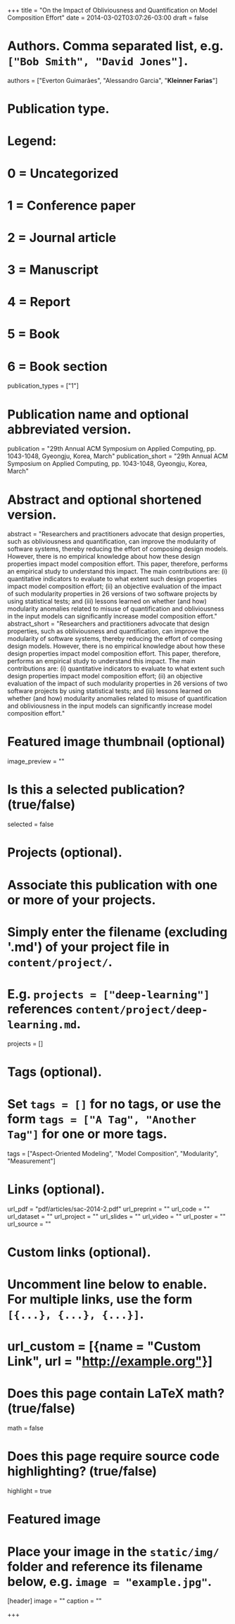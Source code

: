 +++
title = "On the Impact of Obliviousness and Quantification on Model Composition Effort"
date = 2014-03-02T03:07:26-03:00
draft = false

# Authors. Comma separated list, e.g. `["Bob Smith", "David Jones"]`.
authors = ["Everton Guimarães", "Alessandro Garcia", "**Kleinner Farias**"]

# Publication type.
# Legend:
# 0 = Uncategorized
# 1 = Conference paper
# 2 = Journal article
# 3 = Manuscript
# 4 = Report
# 5 = Book
# 6 = Book section
publication_types = ["1"]

# Publication name and optional abbreviated version.
publication = "29th Annual ACM Symposium on Applied Computing, pp. 1043-1048, Gyeongju, Korea, March"
publication_short = "29th Annual ACM Symposium on Applied Computing, pp. 1043-1048, Gyeongju, Korea, March"

# Abstract and optional shortened version.
abstract = "Researchers and practitioners advocate that design properties, such as obliviousness and quantification, can improve the modularity of software systems, thereby reducing the effort of composing design models. However, there is no empirical knowledge about how these design properties impact model composition effort. This paper, therefore, performs an empirical study to understand this impact. The main contributions are: (i) quantitative indicators to evaluate to what extent such design properties impact model composition effort; (ii) an objective evaluation of the impact of such modularity properties in 26 versions of two software projects by using statistical tests; and (iii) lessons learned on whether (and how) modularity anomalies related to misuse of quantification and obliviousness in the input models can significantly increase model composition effort."
abstract_short = "Researchers and practitioners advocate that design properties, such as obliviousness and quantification, can improve the modularity of software systems, thereby reducing the effort of composing design models. However, there is no empirical knowledge about how these design properties impact model composition effort. This paper, therefore, performs an empirical study to understand this impact. The main contributions are: (i) quantitative indicators to evaluate to what extent such design properties impact model composition effort; (ii) an objective evaluation of the impact of such modularity properties in 26 versions of two software projects by using statistical tests; and (iii) lessons learned on whether (and how) modularity anomalies related to misuse of quantification and obliviousness in the input models can significantly increase model composition effort."

# Featured image thumbnail (optional)
image_preview = ""

# Is this a selected publication? (true/false)
selected = false

# Projects (optional).
#   Associate this publication with one or more of your projects.
#   Simply enter the filename (excluding '.md') of your project file in `content/project/`.
#   E.g. `projects = ["deep-learning"]` references `content/project/deep-learning.md`.
projects = []

# Tags (optional).
#   Set `tags = []` for no tags, or use the form `tags = ["A Tag", "Another Tag"]` for one or more tags.
tags = ["Aspect-Oriented Modeling", "Model Composition", "Modularity", "Measurement"]

# Links (optional).
url_pdf = "pdf/articles/sac-2014-2.pdf"
url_preprint = ""
url_code = ""
url_dataset = ""
url_project = ""
url_slides = ""
url_video = ""
url_poster = ""
url_source = ""

# Custom links (optional).
#   Uncomment line below to enable. For multiple links, use the form `[{...}, {...}, {...}]`.
# url_custom = [{name = "Custom Link", url = "http://example.org"}]

# Does this page contain LaTeX math? (true/false)
math = false

# Does this page require source code highlighting? (true/false)
highlight = true

# Featured image
# Place your image in the `static/img/` folder and reference its filename below, e.g. `image = "example.jpg"`.
[header]
image = ""
caption = ""

+++
